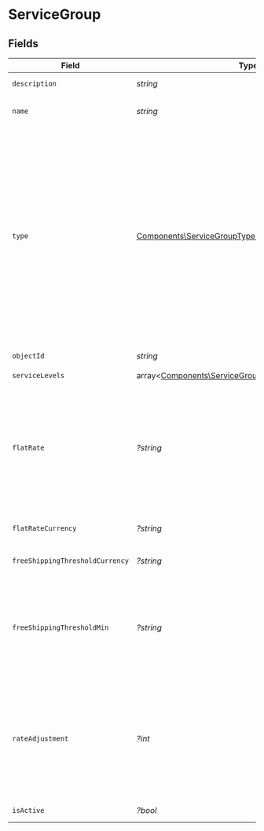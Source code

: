 # ServiceGroup


## Fields

| Field                                                                                                                                                                                                                                                                                                                                                                                                                                                                                                | Type                                                                                                                                                                                                                                                                                                                                                                                                                                                                                                 | Required                                                                                                                                                                                                                                                                                                                                                                                                                                                                                             | Description                                                                                                                                                                                                                                                                                                                                                                                                                                                                                          | Example                                                                                                                                                                                                                                                                                                                                                                                                                                                                                              |
| ---------------------------------------------------------------------------------------------------------------------------------------------------------------------------------------------------------------------------------------------------------------------------------------------------------------------------------------------------------------------------------------------------------------------------------------------------------------------------------------------------- | ---------------------------------------------------------------------------------------------------------------------------------------------------------------------------------------------------------------------------------------------------------------------------------------------------------------------------------------------------------------------------------------------------------------------------------------------------------------------------------------------------- | ---------------------------------------------------------------------------------------------------------------------------------------------------------------------------------------------------------------------------------------------------------------------------------------------------------------------------------------------------------------------------------------------------------------------------------------------------------------------------------------------------- | ---------------------------------------------------------------------------------------------------------------------------------------------------------------------------------------------------------------------------------------------------------------------------------------------------------------------------------------------------------------------------------------------------------------------------------------------------------------------------------------------------- | ---------------------------------------------------------------------------------------------------------------------------------------------------------------------------------------------------------------------------------------------------------------------------------------------------------------------------------------------------------------------------------------------------------------------------------------------------------------------------------------------------- |
| `description`                                                                                                                                                                                                                                                                                                                                                                                                                                                                                        | *string*                                                                                                                                                                                                                                                                                                                                                                                                                                                                                             | :heavy_check_mark:                                                                                                                                                                                                                                                                                                                                                                                                                                                                                   | Description for the service group                                                                                                                                                                                                                                                                                                                                                                                                                                                                    | USPS shipping options                                                                                                                                                                                                                                                                                                                                                                                                                                                                                |
| `name`                                                                                                                                                                                                                                                                                                                                                                                                                                                                                               | *string*                                                                                                                                                                                                                                                                                                                                                                                                                                                                                             | :heavy_check_mark:                                                                                                                                                                                                                                                                                                                                                                                                                                                                                   | Name for the service group that will be shown to customers in the response                                                                                                                                                                                                                                                                                                                                                                                                                           | USPS Shipping                                                                                                                                                                                                                                                                                                                                                                                                                                                                                        |
| `type`                                                                                                                                                                                                                                                                                                                                                                                                                                                                                               | [Components\ServiceGroupTypeEnum](../../Models/Components/ServiceGroupTypeEnum.md)                                                                                                                                                                                                                                                                                                                                                                                                                   | :heavy_check_mark:                                                                                                                                                                                                                                                                                                                                                                                                                                                                                   | The type of the service group.<br> <br/>`LIVE_RATE` - Shippo will make a rating request and return real-time rates for the shipping group, only falling back to the specified flat rate amount if no rates match a service level in the service group.<br> <br/>`FLAT_RATE` - Returns a shipping option with the specified flat rate amount.<br> <br/>`FREE_SHIPPING` - Returns a shipping option with a price of $0 only if the total cost of items exceeds the amount defined by `free_shipping_threshold_min` | FLAT_RATE                                                                                                                                                                                                                                                                                                                                                                                                                                                                                            |
| `objectId`                                                                                                                                                                                                                                                                                                                                                                                                                                                                                           | *string*                                                                                                                                                                                                                                                                                                                                                                                                                                                                                             | :heavy_check_mark:                                                                                                                                                                                                                                                                                                                                                                                                                                                                                   | The unique identifier of the given Service Group object.                                                                                                                                                                                                                                                                                                                                                                                                                                             | 80feb1633d4a43c898f005850                                                                                                                                                                                                                                                                                                                                                                                                                                                                            |
| `serviceLevels`                                                                                                                                                                                                                                                                                                                                                                                                                                                                                      | array<[Components\ServiceGroupAccountAndServiceLevel](../../Models/Components/ServiceGroupAccountAndServiceLevel.md)>                                                                                                                                                                                                                                                                                                                                                                                | :heavy_check_mark:                                                                                                                                                                                                                                                                                                                                                                                                                                                                                   | N/A                                                                                                                                                                                                                                                                                                                                                                                                                                                                                                  |                                                                                                                                                                                                                                                                                                                                                                                                                                                                                                      |
| `flatRate`                                                                                                                                                                                                                                                                                                                                                                                                                                                                                           | *?string*                                                                                                                                                                                                                                                                                                                                                                                                                                                                                            | :heavy_minus_sign:                                                                                                                                                                                                                                                                                                                                                                                                                                                                                   | String representation of an amount to be returned as the flat rate<br/>if 1. The service group is of type `LIVE_RATE` and no matching rates<br/>were found; or 2. The service group is of type `FLAT_RATE`. Either<br/>integers or decimals are accepted. Required unless type is<br/>`FREE_SHIPPING`                                                                                                                                                                                                | 5                                                                                                                                                                                                                                                                                                                                                                                                                                                                                                    |
| `flatRateCurrency`                                                                                                                                                                                                                                                                                                                                                                                                                                                                                   | *?string*                                                                                                                                                                                                                                                                                                                                                                                                                                                                                            | :heavy_minus_sign:                                                                                                                                                                                                                                                                                                                                                                                                                                                                                   | required unless type is `FREE_SHIPPING`. (ISO 4217 currency)                                                                                                                                                                                                                                                                                                                                                                                                                                         | USD                                                                                                                                                                                                                                                                                                                                                                                                                                                                                                  |
| `freeShippingThresholdCurrency`                                                                                                                                                                                                                                                                                                                                                                                                                                                                      | *?string*                                                                                                                                                                                                                                                                                                                                                                                                                                                                                            | :heavy_minus_sign:                                                                                                                                                                                                                                                                                                                                                                                                                                                                                   | optional unless type is `FREE_SHIPPING`. (ISO 4217 currency)                                                                                                                                                                                                                                                                                                                                                                                                                                         | USD                                                                                                                                                                                                                                                                                                                                                                                                                                                                                                  |
| `freeShippingThresholdMin`                                                                                                                                                                                                                                                                                                                                                                                                                                                                           | *?string*                                                                                                                                                                                                                                                                                                                                                                                                                                                                                            | :heavy_minus_sign:                                                                                                                                                                                                                                                                                                                                                                                                                                                                                   | For service groups of type `FREE_SHIPPING`, this field must be required to configure the minimum <br/>cart total (total cost of items in the cart) for this service group to be returned for rates at <br/>checkout. Optional unless type is `FREE_SHIPPING`                                                                                                                                                                                                                                         | 5                                                                                                                                                                                                                                                                                                                                                                                                                                                                                                    |
| `rateAdjustment`                                                                                                                                                                                                                                                                                                                                                                                                                                                                                     | *?int*                                                                                                                                                                                                                                                                                                                                                                                                                                                                                               | :heavy_minus_sign:                                                                                                                                                                                                                                                                                                                                                                                                                                                                                   | The amount in percent (%) that the service group's returned rate should be adjusted. For example, if this field is set to 5 and the matched rate price is $5.00, the returned value of the service group will be $5.25. Negative integers are also accepted and will discount the rate price by the defined percentage amount.                                                                                                                                                                       | 15                                                                                                                                                                                                                                                                                                                                                                                                                                                                                                   |
| `isActive`                                                                                                                                                                                                                                                                                                                                                                                                                                                                                           | *?bool*                                                                                                                                                                                                                                                                                                                                                                                                                                                                                              | :heavy_minus_sign:                                                                                                                                                                                                                                                                                                                                                                                                                                                                                   | True if the service group is enabled, false otherwise.                                                                                                                                                                                                                                                                                                                                                                                                                                               | true                                                                                                                                                                                                                                                                                                                                                                                                                                                                                                 |